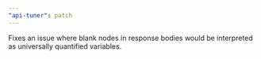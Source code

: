 ```yaml
---
"api-tuner": patch
---
```


Fixes an issue where blank nodes in response bodies would be interpreted as universally quantified variables.
